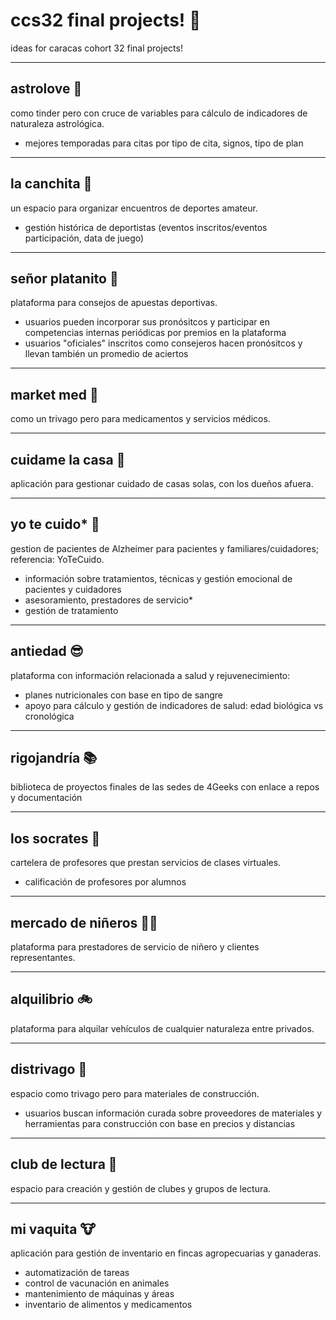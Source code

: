 # ccs32 final projects! 🎉

ideas for caracas cohort 32 final projects! 

-----

## astrolove 🌟

como tinder pero con cruce de variables para cálculo de indicadores de naturaleza astrológica.
- mejores temporadas para citas por tipo de cita, signos, tipo de plan

-----

## la canchita 💎

un espacio para organizar encuentros de deportes amateur.
- gestión histórica de deportistas (eventos inscritos/eventos participación, data de juego)

-----

## señor platanito 🍌

plataforma para consejos de apuestas deportivas.
- usuarios pueden incorporar sus pronósitcos y participar en competencias internas periódicas por premios en la plataforma
- usuarios "oficiales" inscritos como consejeros hacen pronósitcos y llevan también un promedio de aciertos

-----

## market med 💉

como un trivago pero para medicamentos y servicios médicos.

-----

## cuidame la casa 🏡

aplicación para gestionar cuidado de casas solas, con los dueños afuera.

-----

## yo te cuido* 🏥

gestion de pacientes de Alzheimer para pacientes y familiares/cuidadores; referencia: YoTeCuido.
- información sobre tratamientos, técnicas y gestión emocional de pacientes y cuidadores
- asesoramiento, prestadores de servicio*
- gestión de tratamiento

-----

## antiedad 😎

plataforma con información relacionada a salud y rejuvenecimiento:
- planes nutricionales con base en tipo de sangre
- apoyo para cálculo y gestión de indicadores de salud: edad biológica vs cronológica

-----

## rigojandría 📚

biblioteca de proyectos finales de las sedes de 4Geeks con enlace a repos y documentación

-----

## los socrates 🤯

cartelera de profesores que prestan servicios de clases virtuales.
- calificación de profesores por alumnos

-----

## mercado de niñeros 👶🏽

plataforma para prestadores de servicio de niñero y clientes representantes.

-----

## alquilibrio 🚲

plataforma para alquilar vehículos de cualquier naturaleza entre privados.

-----

## distrivago 🔨

espacio como trivago pero para materiales de construcción.
- usuarios buscan información curada sobre proveedores de materiales y herramientas para construcción con base en precios y distancias

-----

## club de lectura 📘

espacio para creación y gestión de clubes y grupos de lectura.

-----

## mi vaquita 🐮

aplicación para gestión de inventario en fincas agropecuarias y ganaderas.
- automatización de tareas
- control de vacunación en animales
- mantenimiento de máquinas y áreas
- inventario de alimentos y medicamentos
